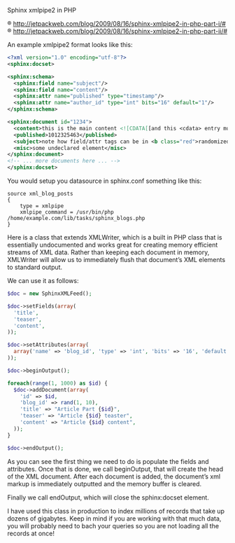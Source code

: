 Sphinx xmlpipe2 in PHP

® http://jetpackweb.com/blog/2009/08/16/sphinx-xmlpipe2-in-php-part-i/#
® http://jetpackweb.com/blog/2009/08/16/sphinx-xmlpipe2-in-php-part-ii/#

An example xmlpipe2 format looks like this:
```xml
<?xml version="1.0" encoding="utf-8"?>
<sphinx:docset>

<sphinx:schema>
  <sphinx:field name="subject"/>
  <sphinx:field name="content"/>
  <sphinx:attr name="published" type="timestamp"/>
  <sphinx:attr name="author_id" type="int" bits="16" default="1"/>
</sphinx:schema>

<sphinx:document id="1234">
  <content>this is the main content <![CDATA[[and this <cdata> entry must be handled properly by xml parser lib]]></content>
  <published>1012325463</published>
  <subject>note how field/attr tags can be in <b class="red">randomized</b> order</subject>
  <misc>some undeclared element</misc>
</sphinx:document>
<!-- ... more documents here ... -->
</sphinx:docset>
```

You would setup you datasource in sphinx.conf something like this:
```
source xml_blog_posts
{
    type = xmlpipe
    xmlpipe_command = /usr/bin/php /home/example.com/lib/tasks/sphinx_blogs.php
}
```

Here is a class that extends XMLWriter, which is a built in PHP class that is essentially undocumented and works great for creating memory efficient streams of XML data.
Rather than keeping each document in memory, XMLWriter will allow us to immediately flush that document’s XML elements to standard output.

We can use it as follows:

```php
$doc = new SphinxXMLFeed();

$doc->setFields(array(
  'title',
  'teaser',
  'content',
));

$doc->setAttributes(array(
  array('name' => 'blog_id', 'type' => 'int', 'bits' => '16', 'default' => '0'),
));

$doc->beginOutput();

foreach(range(1, 1000) as $id) {
  $doc->addDocument(array(
    'id' => $id,
    'blog_id' => rand(1, 10),
    'title' => "Article Part {$id}",
    'teaser' => "Article {$id} teaster",
    'content' => "Article {$id} content",
  ));
}

$doc->endOutput();
```

As you can see the first thing we need to do is populate the fields and attributes. Once that is done, we call beginOutput, that will create the head of the XML document. After each document is added, the document’s xml markup is immediately outputted and the memory buffer is cleared.

Finally we call endOutput, which will close the sphinx:docset element.

I have used this class in production to index millions of records that take up dozens of gigabytes. Keep in mind if you are working with that much data, you will probably need to bach your queries so you are not loading all the records at once!

